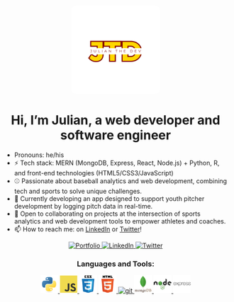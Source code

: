 <p align="center">
  <a target="_blank" href="https://julianthedev.netlify.app/">
 <img height="200" alt="Julian Coleman Software Engineer" src="https://raw.githubusercontent.com/JColeman1550/JColeman1550/refs/heads/main/Black%20and%20Yellow%20Modern%20Monogram%20Logo%20(1).png" style="border-radius: 10px;">
  </a>
</p>
<h1 align="center">Hi, I’m Julian, a web developer and software engineer </h1>
<ul>
  <li> Pronouns: he/his</li>
<li>⚡ Tech stack: MERN (MongoDB, Express, React, Node.js) + Python, R, and front-end technologies (HTML5/CSS3/JavaScript)</li>
<li>⚾ Passionate about baseball analytics and web development, combining tech and sports to solve unique challenges.</li>
<li>🌱 Currently developing an app designed to support youth pitcher development by logging pitch data in real-time.</li>
<li>💬 Open to collaborating on projects at the intersection of sports analytics and web development tools to empower athletes and coaches.</li>

  <li>📫 How to reach me: on <a href="https://www.linkedin.com/in/juliantcoleman/">LinkedIn</a> or <a href="https://x.com/Julian__TD">Twitter</a>!</li>
</ul>


<p align="center"> 
<a href="https://julianthedev.netlify.app/" target="_blank">
    <img src="https://img.shields.io/badge/Portfolio-rgb(128%2C0%2C0)?style=for-the-badge&logoColor=%23DDE4B7" alt="Portfolio">

</a>
<a href="https://www.linkedin.com/in/juliantcoleman/">
    <img src="https://img.shields.io/badge/LinkedIn-rgb(255%2C215%2C0)?style=for-the-badge&logoColor=%23DDE4B7" alt="LinkedIn">
</a>
<a href="https://x.com/Julian__TD" target="_blank">
    <img src="https://img.shields.io/badge/Twitter/X-rgb(128%2C0%2C0)?style=for-the-badge&logoColor=%23DDE4B7" alt="Twitter">
</a>

</p>



<h3 align="center">Languages and Tools:</h3>
<p align="center"> 
  <a href="https://www.python.org" target="_blank" rel="noreferrer"> 
    <img src="https://raw.githubusercontent.com/devicons/devicon/master/icons/python/python-original.svg" alt="python" width="40" height="40"/> 
  </a> 
  <a href="https://developer.mozilla.org/en-US/docs/Web/JavaScript" target="_blank" rel="noreferrer"> 
    <img src="https://raw.githubusercontent.com/devicons/devicon/master/icons/javascript/javascript-original.svg" alt="javascript" width="40" height="40"/> 
  </a> 
  <a href="https://www.w3schools.com/css/" target="_blank" rel="noreferrer"> 
    <img src="https://raw.githubusercontent.com/devicons/devicon/master/icons/css3/css3-original-wordmark.svg" alt="css3" width="40" height="40"/> 
  </a> 
  <a href="https://www.w3.org/html/" target="_blank" rel="noreferrer"> 
    <img src="https://raw.githubusercontent.com/devicons/devicon/master/icons/html5/html5-original-wordmark.svg" alt="html5" width="40" height="40"/> 
  </a> 
  <a href="https://git-scm.com/" target="_blank" rel="noreferrer"> 
    <img src="https://www.vectorlogo.zone/logos/git-scm/git-scm-icon.svg" alt="git" width="40" height="40"/> 
  </a>
  <a href="https://www.mongodb.com/" target="_blank" rel="noreferrer">
    <img src="https://raw.githubusercontent.com/devicons/devicon/master/icons/mongodb/mongodb-original-wordmark.svg" alt="MongoDB" width="40" height="40"/>
  </a>
  <a href="https://nodejs.org/en" target="_blank" rel="noreferrer">
    <img src="https://raw.githubusercontent.com/devicons/devicon/master/icons/nodejs/nodejs-original-wordmark.svg" alt="Node.js" width="40" height="40"/>
  </a>
  <a href="https://expressjs.com/" target="_blank" rel="noreferrer">
    <img src="https://raw.githubusercontent.com/devicons/devicon/master/icons/express/express-original-wordmark.svg" alt="Express.js" width="40" height="40"/>
  </a>
</p>


